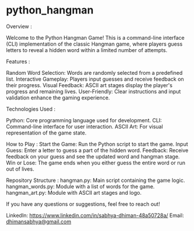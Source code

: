 # python_hangman
Overview :

Welcome to the Python Hangman Game! This is a command-line interface (CLI) implementation of the classic Hangman game, where players guess letters to reveal a hidden word within a limited number of attempts.

Features :

Random Word Selection: Words are randomly selected from a predefined list.
Interactive Gameplay: Players input guesses and receive feedback on their progress.
Visual Feedback: ASCII art stages display the player's progress and remaining lives.
User-Friendly: Clear instructions and input validation enhance the gaming experience.

Technologies Used :

Python: Core programming language used for development.
CLI: Command-line interface for user interaction.
ASCII Art: For visual representation of the game state.

How to Play : 
Start the Game: Run the Python script to start the game.
Input Guess: Enter a letter to guess a part of the hidden word.
Feedback: Receive feedback on your guess and see the updated word and hangman stage.
Win or Lose: The game ends when you either guess the entire word or run out of lives.

Repository Structure : 
hangman.py: Main script containing the game logic.
hangman_words.py: Module with a list of words for the game.
hangman_art.py: Module with ASCII art stages and logo.


If you have any questions or suggestions, feel free to reach out!

LinkedIn: https://www.linkedin.com/in/sabhya-dhiman-48a50728a/
Email: dhimansabhya@gmail.com
